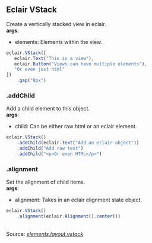 ## Eclair VStack
Create a vertically stacked view in eclair.
<br/>**args**:
- elements: Elements within the view.
```javascript
eclair.VStack([
   eclair.Text("This is a view"),
   eclair.Button("Views can have multiple elements"),
   "Or even just html"
])
    .gap("8px")
```
### .addChild
Add a child element to this object.
<br/>**args**:
- child: Can be either raw html or an eclair element. 
```javascript
eclair.VStack()
    .addChild(eclair.Text("Add an eclair object"))
    .addChild("Add raw text")
    .addChild("<p>Or even HTML</p>")
```
### .alignment
Set the alignment of child items.
<br/>**args**:
- alignment: Takes in an eclair elignment state object.
```javascript
eclair.VStack()
    .alignment(eclair.Alignment().center())
```

<br/>Source: [_elements.layout.vstack_](https://github.com/SamGarlick/Eclair/tree/main/src/elements/layout/vstack.js)